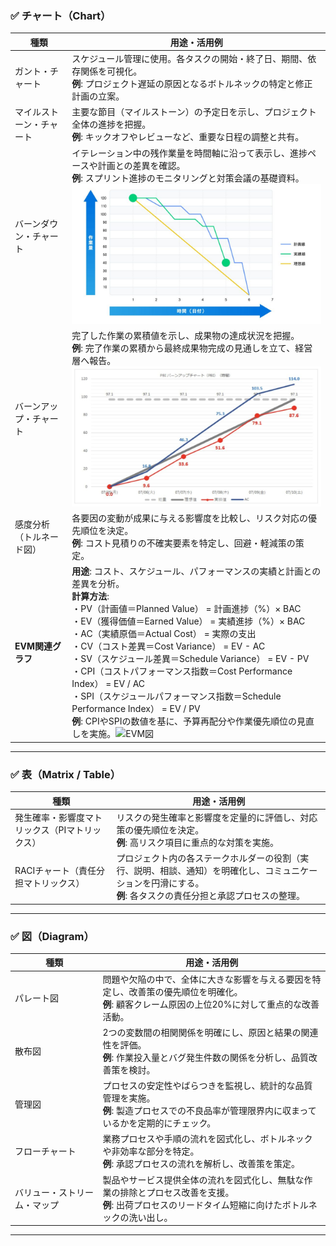 ### ✅ チャート（Chart）

| 種類                   | 用途・活用例                                                                                      |
|----------------------|---------------------------------------------------------------------------------------------|
| ガント・チャート         | スケジュール管理に使用。各タスクの開始・終了日、期間、依存関係を可視化。<br>**例**: プロジェクト遅延の原因となるボトルネックの特定と修正計画の立案。            |
| マイルストーン・チャート   | 主要な節目（マイルストーン）の予定日を示し、プロジェクト全体の進捗を把握。<br>**例**: キックオフやレビューなど、重要な日程の調整と共有。   |
| バーンダウン・チャート     | イテレーション中の残作業量を時間軸に沿って表示し、進捗ペースや計画との差異を確認。<br>**例**: スプリント進捗のモニタリングと対策会議の基礎資料。<br>![バーンダウンチャート](img/バーンダウンチャート.jpg)   |
| バーンアップ・チャート     | 完了した作業の累積値を示し、成果物の達成状況を把握。<br>**例**: 完了作業の累積から最終成果物完成の見通しを立て、経営層へ報告。<br>![バーンアップチャート](img/バーンアップチャート.jpg)           |
| 感度分析（トルネード図）    | 各要因の変動が成果に与える影響度を比較し、リスク対応の優先順位を決定。<br>**例**: コスト見積りの不確実要素を特定し、回避・軽減策の策定。                      |
| **EVM関連グラフ**       | **用途**: コスト、スケジュール、パフォーマンスの実績と計画との差異を分析。<br>**計算方法**:<br>・PV（計画値＝Planned Value） = 計画進捗（%）× BAC<br>・EV（獲得価値＝Earned Value） = 実績進捗（%）× BAC<br>・AC（実績原価＝Actual Cost） = 実際の支出<br>・CV（コスト差異＝Cost Variance） = EV - AC<br>・SV（スケジュール差異＝Schedule Variance） = EV - PV<br>・CPI（コストパフォーマンス指数＝Cost Performance Index） = EV / AC<br>・SPI（スケジュールパフォーマンス指数＝Schedule Performance Index） = EV / PV<br>**例**: CPIやSPIの数値を基に、予算再配分や作業優先順位の見直しを実施。![EVM図](img/EVM図.png) |


---

### ✅ 表（Matrix / Table）

| 種類                                    | 用途・活用例                                                                                      |
|---------------------------------------|---------------------------------------------------------------------------------------------|
| 発生確率・影響度マトリックス（PIマトリックス） | リスクの発生確率と影響度を定量的に評価し、対応策の優先順位を決定。<br>**例**: 高リスク項目に重点的な対策を実施。              |
| RACIチャート（責任分担マトリックス）           | プロジェクト内の各ステークホルダーの役割（実行、説明、相談、通知）を明確化し、コミュニケーションを円滑にする。<br>**例**: 各タスクの責任分担と承認プロセスの整理。              |

---

### ✅ 図（Diagram）

| 種類                              | 用途・活用例                                                                                          |
|---------------------------------|---------------------------------------------------------------------------------------------------|
| パレート図                          | 問題や欠陥の中で、全体に大きな影響を与える要因を特定し、改善策の優先順位を明確化。<br>**例**: 顧客クレーム原因の上位20%に対して重点的な改善活動。          |
| 散布図                             | 2つの変数間の相関関係を明確にし、原因と結果の関連性を評価。<br>**例**: 作業投入量とバグ発生件数の関係を分析し、品質改善策を検討。                      |
| 管理図                             | プロセスの安定性やばらつきを監視し、統計的な品質管理を実施。<br>**例**: 製造プロセスでの不良品率が管理限界内に収まっているかを定期的にチェック。             |
| フローチャート                        | 業務プロセスや手順の流れを図式化し、ボトルネックや非効率な部分を特定。<br>**例**: 承認プロセスの流れを解析し、改善策を策定。        |
| バリュー・ストリーム・マップ              | 製品やサービス提供全体の流れを図式化し、無駄な作業の排除とプロセス改善を支援。<br>**例**: 出荷プロセスのリードタイム短縮に向けたボトルネックの洗い出し。 |

---